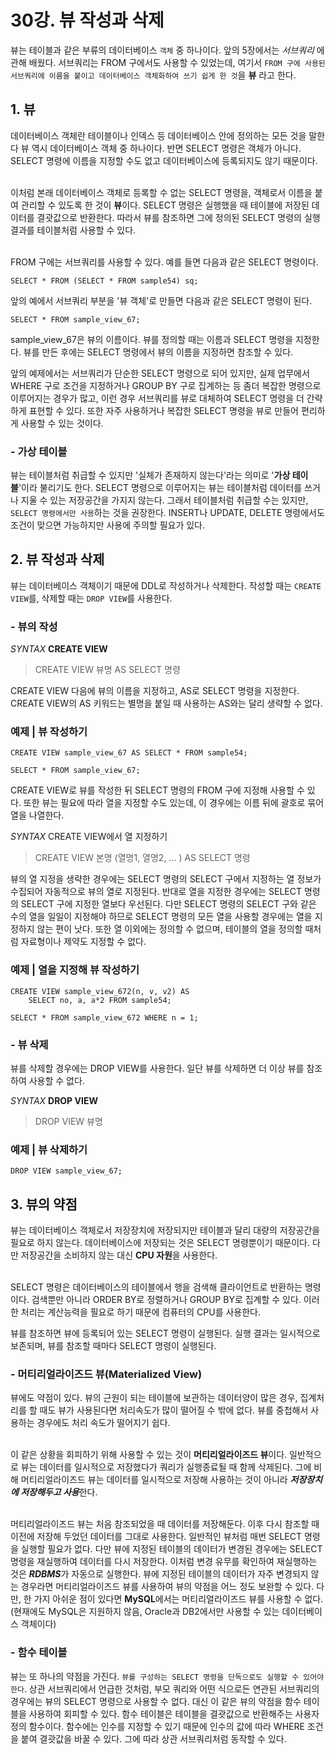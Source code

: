# 30강. 뷰 작성과 삭제 

뷰는 테이블과 같은 부류의 데이터베이스 ``객체`` 중 하나이다. 앞의 5장에서는 *서브쿼리* 에 관해 배웠다. 서브쿼리는 FROM 구에서도 사용할 수 있었는데, 
여기서 ```FROM 구에 사용된 서브쿼리에 이름을 붙이고 데이터베이스 객체화하여 쓰기 쉽게 한 것```을 **뷰** 라고 한다. 

## 1. 뷰 
데이터베이스 객체란 테이블이나 인덱스 등 데이터베이스 안에 정의하는 모든 것을 말한다 뷰 역시 데이터베이스 객체 중 하나이다. 반면 SELECT 명령은 객체가 아니다. 
SELECT 명령에 이름을 지정할 수도 없고 데이터베이스에 등록되지도 않기 때문이다. <br> <br>

이처럼 본래 데이터베이스 객체로 등록할 수 없는 SELECT 명령을, 객체로서 이름을 붙여 관리할 수 있도록 한 것이 **뷰**이다. SELECT 명령은 실행했을 때 테이블에 저장된 데이터를 
결괏값으로 반환한다. 따라서 뷰를 참조하면 그에 정의된 SELECT 명령의 실행결과를 테이블처럼 사용할 수 있다. <br> <br>

FROM 구에는 서브쿼리를 사용할 수 있다. 예를 들면 다음과 같은 SELECT 명령이다. 
```mysql
SELECT * FROM (SELECT * FROM sample54) sq;
```

앞의 예에서 서브쿼리 부분을 '뷰 객체'로 만들면 다음과 같은 SELECT 명령이 된다. 
```mysql
SELECT * FROM sample_view_67;
```
sample_view_67은 뷰의 이름이다. 뷰를 정의할 때는 이름과 SELECT 명령을 지정한다. 뷰를 만든 후에는 SELECT 명령에서 뷰의 이름을 지정하면 참조할 수 있다. <br>

앞의 예제에서는 서브쿼리가 단순한 SELECT 명령으로 되어 있지만, 실제 업무에서 WHERE 구로 조건을 지정하거나 GROUP BY 구로 집계하는 등 좀더 복잡한 명령으로 
이루어지는 경우가 많고, 이런 경우 서브쿼리를 뷰로 대체하여 SELECT 명령을 더 간략하게 표현할 수 있다. 또한 자주 사용하거나 복잡한 SELECT 명령을 뷰로 만들어 편리하게 사용할 수 있는 것이다. 

### - 가상 테이블 
뷰는 테이블처럼 취급할 수 있지만 '실체가 존재하지 않는다'라는 의미로 '**가상 테이블**'이라 불리기도 한다. SELECT 명령으로 이루어지는 뷰는 테이블처럼 데이터를 쓰거나 지울 수 있는 저장공간을 
가지지 않는다. 그래서 테이블처럼 취급할 수는 있지만, ```SELECT 명령에서만 사용```하는 것을 권장한다. INSERT나 UPDATE, DELETE 명령에서도 조건이 맞으면 가능하지만 사용에 주의할 필요가 있다. 

## 2. 뷰 작성과 삭제 
뷰는 데이터베이스 객체이기 때문에 DDL로 작성하거나 삭제한다. 작성할 때는 ```CREATE VIEW```를, 삭제할 때는 ```DROP VIEW```를 사용한다. 

### - 뷰의 작성 

*SYNTAX* **CREATE VIEW** 
> CREATE VIEW 뷰명 AS SELECT 명령 

CREATE VIEW 다음에 뷰의 이름을 지정하고, AS로 SELECT 명령을 지정한다. CREATE VIEW의 AS 키워드는 별명을 붙일 때 사용하는 AS와는 달리 생략할 수 없다. 

### 예제 | 뷰 작성하기 
```mysql
CREATE VIEW sample_view_67 AS SELECT * FROM sample54;

SELECT * FROM sample_view_67;
```

CREATE VIEW로 뷰를 작성한 뒤 SELECT 명령의 FROM 구에 지정해 사용할 수 있다. 또한 뷰는 필요에 따라 열을 지정할 수도 있는데, 이 경우에는 이름 뒤에 괄호로 묶어 열을 나열한다. 

*SYNTAX* CREATE VIEW에서 열 지정하기 
> CREATE VIEW 본명 (열명1, 열명2, ... ) AS SELECT 명령 

뷰의 열 지정을 생략한 경우에는 SELECT 명령의 SELECT 구에서 지정하는 열 정보가 수집되어 자동적으로 뷰의 열로 지정된다. 반대로 열을 지정한 경우에는 SELECT 명령의 SELECT 구에 
지정한 열보다 우선된다. 다만 SELECT 명령의 SELECT 구와 같은 수의 열을 일일이 지정해야 하므로 SELECT 명령의 모든 열을 사용할 경우에는 열을 지정하지 않는 편이 낫다. 
또한 열 이외에는 정의할 수 없으며, 테이블의 열을 정의할 때처럼 자료형이나 제약도 지정할 수 없다. 

### 예제 | 열을 지정해 뷰 작성하기 

```mysql
CREATE VIEW sample_view_672(n, v, v2) AS 
    SELECT no, a, a*2 FROM sample54;

SELECT * FROM sample_view_672 WHERE n = 1;
```

### - 뷰 삭제 

뷰를 삭제할 경우에는 DROP VIEW를 사용한다. 일단 뷰를 삭제하면 더 이상 뷰를 참조하여 사용할 수 없다. 

*SYNTAX* **DROP VIEW**
> DROP VIEW 뷰명 

### 예제 | 뷰 삭제하기 

```mysql
DROP VIEW sample_view_67;
```

## 3. 뷰의 약점 

뷰는 데이터베이스 객체로서 저장장치에 저장되지만 테이블과 달리 대량의 저장공간을 필요로 하지 않는다. 데이터베이스에 저장되는 것은 SELECT 명령뿐이기 때문이다. 
다만 저장공간을 소비하지 않는 대신 **CPU 자원**을 사용한다. <br> <br>

SELECT 명령은 데이터베이스의 테이블에서 행을 검색해 클라이언트로 반환하는 명령이다. 검색뿐만 아니라 ORDER BY로 정렬하거나 GROUP BY로 집계할 수 있다. 
이러한 처리는 계산능력을 필요로 하기 때문에 컴퓨터의 CPU를 사용한다. 

뷰를 참조하면 뷰에 등록되어 있는 SELECT 명령이 실행된다. 실행 결과는 일시적으로 보존되며, 뷰를 참조할 때마다 SELECT 명령이 실행된다. 

### - 머티리얼라이즈드 뷰(Materialized View) 

뷰에도 약점이 있다. 뷰의 근원이 되는 테이블에 보관하는 데이터양이 많은 경우, 집계처리를 할 때도 뷰가 사용된다면 처리속도가 많이 떨어질 수 밖에 없다. 뷰를 중첩해서 사용하는 경우에도 
처리 속도가 떨어지기 쉽다. <br> <br>

이 같은 상황을 회피하기 위해 사용할 수 있는 것이 **머티리얼라이즈드 뷰**이다. 일반적으로 뷰는 데이터를 일시적으로 저장했다가 쿼리가 실행종료될 때 함께 삭제된다. 
그에 비해 머티리얼라이즈드 뷰는 데이터를 일시적으로 저장해 사용하는 것이 아니라 ***저장장치에 저장해두고 사용***한다.  <br> <br>

머티리얼라이즈드 뷰는 처음 참조되었을 때 데이터를 저장해둔다. 이후 다시 참조할 때 이전에 저장해 두었던 데이터를 그대로 사용한다. 일반적인 뷰처럼 매번 SELECT 명령을 실행할 필요가 없다. 
다만 뷰에 지정된 테이블의 데이터가 변경된 경우에는 SELECT 명령을 재실행하여 데이터를 다시 저장한다. 이처럼 변경 유무를 확인하여 재실행하는 것은 ***RDBMS***가 자동으로 실행한다. 
뷰에 지정된 테이블의 데이터가 자주 변경되지 않는 경우라면 머티리얼라이즈드 뷰를 사용하여 뷰의 약점을 어느 정도 보완할 수 있다. 다만, 한 가지 아쉬운 점이 있다면 **MySQL**에서는 
머티리얼라이즈드 뷰를 사용할 수 없다. (현재에도 MySQL은 지원하지 않음, Oracle과 DB2에서만 사용할 수 있는 데이터베이스 객체이다) <br>

### - 함수 테이블 

뷰는 또 하나의 약점을 가진다. ```뷰를 구성하는 SELECT 명령을 단독으로도 실행할 수 있어야 한다```. 상관 서브쿼리에서 언급한 것처럼, 부모 쿼리와 어떤 식으로든 연관된 서브쿼리의 경우에는 
뷰의 SELECT 명령으로 사용할 수 없다. 대신 이 같은 뷰의 약점을 함수 테이블을 사용하여 회피할 수 있다. 함수 테이블은 테이블을 결괏값으로 반환해주는 사용자정의 함수이다. 
함수에는 인수를 지정할 수 있기 때문에 인수의 값에 따라 WHERE 조건을 붙여 결괏값을 바꿀 수 있다. 그에 따라 상관 서브쿼리처럼 동작할 수 있다. 


